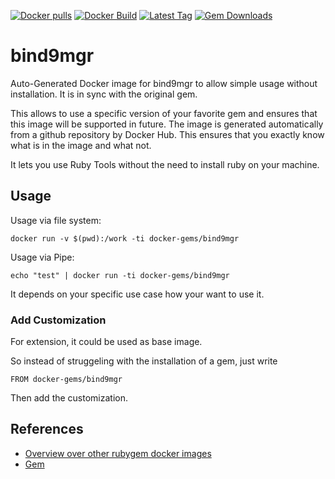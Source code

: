[![Docker pulls](https://img.shields.io/docker/pulls/rubygem/bind9mgr.svg)](https://hub.docker.com/r/rubygem/bind9mgr/)
[![Docker Build](https://img.shields.io/docker/automated/rubygem/bind9mgr.svg)](https://hub.docker.com/r/rubygem/bind9mgr/)
[![Latest Tag](https://img.shields.io/github/tag/docker-rubygem/bind9mgr.svg)](https://hub.docker.com/r/rubygem/bind9mgr/)
[![Gem Downloads](https://img.shields.io/gem/dt/bind9mgr.svg)](https://rubygems.org/gems/bind9mgr/)
# bind9mgr

Auto-Generated Docker image for bind9mgr to allow simple usage without installation.
It is in sync with the original gem.

This allows to use a specific version of your favorite gem and ensures that this image will be supported in future.
The image is generated automatically from a github repository by Docker Hub.
This ensures that you exactly know what is in the image and what not.

It lets you use Ruby Tools without the need to install ruby on your machine.

## Usage

Usage via file system:

`docker run -v $(pwd):/work -ti docker-gems/bind9mgr`

Usage via Pipe:

`echo "test" | docker run -ti docker-gems/bind9mgr`

It depends on your specific use case how your want to use it.

### Add Customization

For extension, it could be used as base image.

So instead of struggeling with the installation of a gem, just write

`FROM docker-gems/bind9mgr`

Then add the customization.

## References

 - [Overview over other rubygem docker images](https://github.com/thinkbot/docker-rubygem)
 - [Gem](https://rubygems.org/gems/bind9mgr/)
